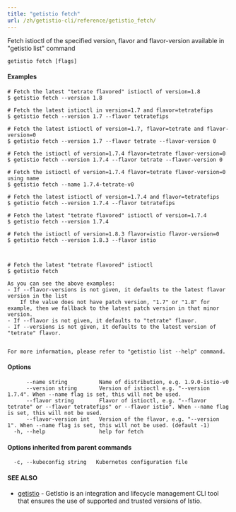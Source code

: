 ```yaml
---
title: "getistio fetch"
url: /zh/getistio-cli/reference/getistio_fetch/
---
```


Fetch istioctl of the specified version, flavor and flavor-version available in "getistio list" command

```
getistio fetch [flags]
```

#### Examples

```
# Fetch the latest "tetrate flavored" istioctl of version=1.8
$ getistio fetch --version 1.8

# Fetch the latest istioctl in version=1.7 and flavor=tetratefips
$ getistio fetch --version 1.7 --flavor tetratefips

# Fetch the latest istioctl of version=1.7, flavor=tetrate and flavor-version=0
$ getistio fetch --version 1.7 --flavor tetrate --flavor-version 0

# Fetch the istioctl of version=1.7.4 flavor=tetrate flavor-version=0
$ getistio fetch --version 1.7.4 --flavor tetrate --flavor-version 0

# Fetch the istioctl of version=1.7.4 flavor=tetrate flavor-version=0 using name
$ getistio fetch --name 1.7.4-tetrate-v0

# Fetch the latest istioctl of version=1.7.4 and flavor=tetratefips
$ getistio fetch --version 1.7.4 --flavor tetratefips

# Fetch the latest "tetrate flavored" istioctl of version=1.7.4
$ getistio fetch --version 1.7.4

# Fetch the istioctl of version=1.8.3 flavor=istio flavor-version=0
$ getistio fetch --version 1.8.3 --flavor istio



# Fetch the latest "tetrate flavored" istioctl
$ getistio fetch

As you can see the above examples:
- If --flavor-versions is not given, it defaults to the latest flavor version in the list
	If the value does not have patch version, "1.7" or "1.8" for example, then we fallback to the latest patch version in that minor version. 
- If --flavor is not given, it defaults to "tetrate" flavor.
- If --versions is not given, it defaults to the latest version of "tetrate" flavor.


For more information, please refer to "getistio list --help" command.

```

#### Options

```
      --name string          Name of distribution, e.g. 1.9.0-istio-v0
      --version string       Version of istioctl e.g. "--version 1.7.4". When --name flag is set, this will not be used.
      --flavor string        Flavor of istioctl, e.g. "--flavor tetrate" or --flavor tetratefips" or --flavor istio". When --name flag is set, this will not be used.
      --flavor-version int   Version of the flavor, e.g. "--version 1". When --name flag is set, this will not be used. (default -1)
  -h, --help                 help for fetch
```

#### Options inherited from parent commands

```
  -c, --kubeconfig string   Kubernetes configuration file
```

#### SEE ALSO

* [getistio](/zh/getistio-cli/reference/getistio/)	 - GetIstio is an integration and lifecycle management CLI tool that ensures the use of supported and trusted versions of Istio.

